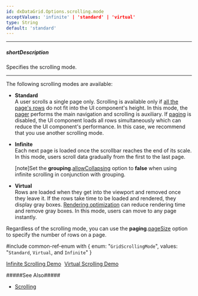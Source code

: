 ```yaml
---
id: dxDataGrid.Options.scrolling.mode
acceptValues: 'infinite' | 'standard' | 'virtual'
type: String
default: 'standard'
---
```

---
##### shortDescription
Specifies the scrolling mode.

---
The following scrolling modes are available:

- **Standard**      
A user scrolls a single page only. Scrolling is available only if [all the page's rows](/api-reference/10%20UI%20Widgets/GridBase/1%20Configuration/paging/pageSize.md '/Documentation/ApiReference/UI_Widgets/dxDataGrid/Configuration/paging/#pageSize') do not fit into the UI component's height. In this mode, the [pager](/api-reference/10%20UI%20Widgets/GridBase/1%20Configuration/pager '/Documentation/ApiReference/UI_Widgets/dxDataGrid/Configuration/pager/') performs the main navigation and scrolling is auxiliary. If [paging](/api-reference/10%20UI%20Widgets/GridBase/1%20Configuration/paging '/Documentation/ApiReference/UI_Widgets/dxDataGrid/Configuration/paging/') is disabled, the UI component loads all rows simultaneously which can reduce the UI component's performance. In this case, we recommend that you use another scrolling mode.

- **Infinite**      
Each next page is loaded once the scrollbar reaches the end of its scale. In this mode, users scroll data gradually from the first to the last page.

    [note]Set the **grouping**.[allowCollapsing](/api-reference/10%20UI%20Widgets/dxDataGrid/1%20Configuration/grouping/allowCollapsing.md '/Documentation/ApiReference/UI_Widgets/dxDataGrid/Configuration/grouping/#allowCollapsing') option to **false** when using infinite scrolling in conjunction with grouping.
    
- **Virtual**       
Rows are loaded when they get into the viewport and removed once they leave it. If the rows take time to be loaded and rendered, they display gray boxes. [Rendering optimization](/concepts/05%20Widgets/DataGrid/10%20Enhance%20Performance%20on%20Large%20Datasets/030%20Rendering%20Optimization.md '/Documentation/Guide/Widgets/DataGrid/Enhance_Performance_on_Large_Datasets/#Rendering_Optimization') can reduce rendering time and remove gray boxes. In this mode, users can move to any page instantly.

Regardless of the scrolling mode, you can use the **paging**.[pageSize](/api-reference/10%20UI%20Widgets/GridBase/1%20Configuration/paging/pageSize.md '/Documentation/ApiReference/UI_Widgets/dxDataGrid/Configuration/paging/#pageSize') option to specify the number of rows on a page.

#include common-ref-enum with {
    enum: "`GridScrollingMode`",
    values: "`Standard`, `Virtual`, and `Infinite`"
}

<a href="/Demos/WidgetsGallery/Demo/Data_Grid/InfiniteScrolling/" class="button orange small fix-width-155" style="margin-right:5px;" target="_blank">Infinite Scrolling Demo</a>
<a href="/Demos/WidgetsGallery/Demo/Data_Grid/VirtualScrolling/" class="button orange small fix-width-155" style="margin-right:5px;" target="_blank">Virtual Scrolling Demo</a>

#####See Also#####
- [Scrolling](/concepts/05%20Widgets/DataGrid/40%20Scrolling '/Documentation/Guide/Widgets/DataGrid/Scrolling/')
